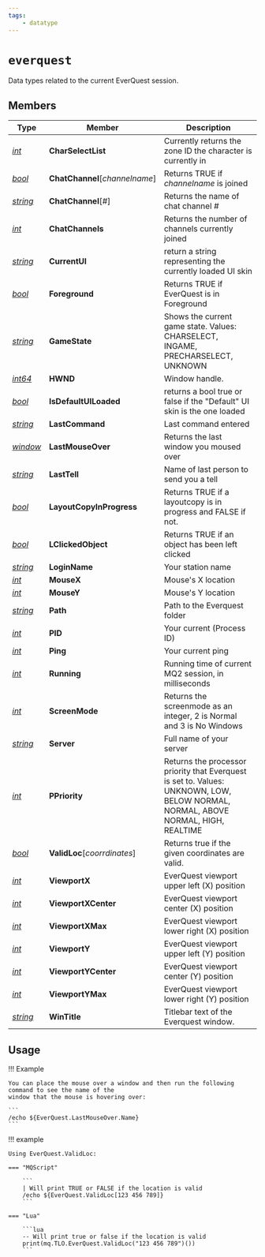 ```yaml
---
tags:
    - datatype
---
```

# `everquest`

Data types related to the current EverQuest session.

## Members

| **Type**                         | **Member**                           | **Description** |
| -------------------------------- | ------------------------------------ | --- |
| [_int_](datatype-int.md)         | **CharSelectList**                   | Currently returns the zone ID the character is currently in |
| [_bool_](datatype-bool.md)       | **ChatChannel**[_channelname_]       | Returns TRUE if _channelname_ is joined |
| [_string_](datatype-string.md)   | **ChatChannel**[_#_]                 | Returns the name of chat channel _#_ |
| [_int_](datatype-int.md)         | **ChatChannels**                     | Returns the number of channels currently joined |
| [_string_](datatype-string.md)   | **CurrentUI**                        | return a string representing the currently loaded UI skin |
| [_bool_](datatype-bool.md)       | **Foreground**                       | Returns TRUE if EverQuest is in Foreground |
| [_string_](datatype-string.md)   | **GameState**                        | Shows the current game state. Values: CHARSELECT, INGAME, PRECHARSELECT, UNKNOWN |
| [_int64_](datatype-int64.md)     | **HWND**                             | Window handle. |
| [_bool_](datatype-bool.md)       | **IsDefaultUILoaded**                | returns a bool true or false if the "Default" UI skin is the one loaded |
| [_string_](datatype-string.md)   | **LastCommand**                      | Last command entered |
| [_window_](datatype-window.md)   | **LastMouseOver**                    | Returns the last window you moused over |
| [_string_](datatype-string.md)   | **LastTell**                         | Name of last person to send you a tell |
| [_bool_](datatype-bool.md)       | **LayoutCopyInProgress**             | Returns TRUE if a layoutcopy is in progress and FALSE if not. |
| [_bool_](datatype-bool.md)       | **LClickedObject**                   | Returns TRUE if an object has been left clicked |
| [_string_](datatype-string.md)   | **LoginName**                        | Your station name |
| [_int_](datatype-int.md)         | **MouseX**                           | Mouse's X location |
| [_int_](datatype-int.md)         | **MouseY**                           | Mouse's Y location |
| [_string_](datatype-string.md)   | **Path**                             | Path to the Everquest folder |
| [_int_](datatype-int.md)         | **PID**                              | Your current (Process ID) |
| [_int_](datatype-int.md)         | **Ping**                             | Your current ping |
| [_int_](datatype-int.md)         | **Running**                          | Running time of current MQ2 session, in milliseconds |
| [_int_](datatype-int.md)         | **ScreenMode**                       | Returns the screenmode as an integer, 2 is Normal and 3 is No Windows |
| [_string_](datatype-string.md)   | **Server**                           | Full name of your server |
| [_int_](datatype-int.md)         | **PPriority**                        | Returns the processor priority that Everquest is set to. Values: UNKNOWN, LOW, BELOW NORMAL, NORMAL, ABOVE NORMAL, HIGH, REALTIME |
| [_bool_](datatype-bool.md)       | **ValidLoc**[_coorrdinates_]         | Returns true if the given coordinates are valid. |
| [_int_](datatype-int.md)         | **ViewportX**                        | EverQuest viewport upper left (X) position |
| [_int_](datatype-int.md)         | **ViewportXCenter**                  | EverQuest viewport center (X) position |
| [_int_](datatype-int.md)         | **ViewportXMax**                     | EverQuest viewport lower right (X) position |
| [_int_](datatype-int.md)         | **ViewportY**                        | EverQuest viewport upper left (Y) position |
| [_int_](datatype-int.md)         | **ViewportYCenter**                  | EverQuest viewport center (Y) position |
| [_int_](datatype-int.md)         | **ViewportYMax**                     | EverQuest viewport lower right (Y) position |
| [_string_](datatype-string.md)   | **WinTitle**                         | Titlebar text of the Everquest window. |

## Usage

!!! Example

    You can place the mouse over a window and then run the following command to see the name of the
    window that the mouse is hovering over:
    
    ```
    /echo ${EverQuest.LastMouseOver.Name}
    ```

!!! example

    Using EverQuest.ValidLoc:

    === "MQScript"

        ```
        | Will print TRUE or FALSE if the location is valid
        /echo ${EverQuest.ValidLoc[123 456 789]}
        ```

    === "Lua"

        ```lua
        -- Will print true or false if the location is valid
        print(mq.TLO.EverQuest.ValidLoc("123 456 789")())
        ```
